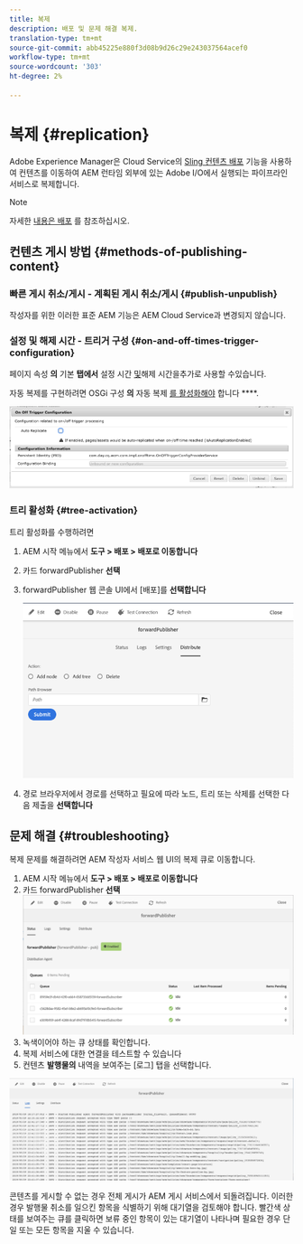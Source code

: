 ```yaml
---
title: 복제
description: 배포 및 문제 해결 복제.
translation-type: tm+mt
source-git-commit: abb45225e880f3d08b9d26c29e243037564acef0
workflow-type: tm+mt
source-wordcount: '303'
ht-degree: 2%

---
```



# 복제 {#replication}

Adobe Experience Manager은 Cloud Service의 [Sling 컨텐츠 배포](https://sling.apache.org/documentation/bundles/content-distribution.html) 기능을 사용하여 컨텐츠를 이동하여 AEM 런타임 외부에 있는 Adobe I/O에서 실행되는 파이프라인 서비스로 복제합니다.

>[!NOTE]
>
>자세한 [내용은 배포](/help/core-concepts/architecture.md#content-distribution) 를 참조하십시오.

## 컨텐츠 게시 방법 {#methods-of-publishing-content}

### 빠른 게시 취소/게시 - 계획된 게시 취소/게시 {#publish-unpublish}

작성자를 위한 이러한 표준 AEM 기능은 AEM Cloud Service과 변경되지 않습니다.

### 설정 및 해제 시간 - 트리거 구성 {#on-and-off-times-trigger-configuration}

페이지 속성 **의** 기본 **탭에서** 설정 시간 [및](/help/sites-cloud/authoring/fundamentals/page-properties.md#basic)해제 시간을추가로 사용할 수있습니다.

자동 복제를 구현하려면 OSGi 구성 **의** 자동 복제 [를 활성화해야](/help/implementing/deploying/configuring-osgi.md) 합니다 ****.

![OSGi 설정 해제 트리거 구성](/help/operations/assets/replication-on-off-trigger.png)

### 트리 활성화 {#tree-activation}

트리 활성화를 수행하려면

1. AEM 시작 메뉴에서 **도구 > 배포 > 배포로 이동합니다**
2. 카드 forwardPublisher **선택**
3. forwardPublisher 웹 콘솔 UI에서 [배포]를 **선택합니다**

   ![배포](assets/distribute.png "배포")
4. 경로 브라우저에서 경로를 선택하고 필요에 따라 노드, 트리 또는 삭제를 선택한 다음 제출을 **선택합니다**

## 문제 해결 {#troubleshooting}

복제 문제를 해결하려면 AEM 작성자 서비스 웹 UI의 복제 큐로 이동합니다.

1. AEM 시작 메뉴에서 **도구 > 배포 > 배포로 이동합니다**
2. 카드 forwardPublisher **선택**
   ![상태](assets/status.png "상태")
3. 녹색이어야 하는 큐 상태를 확인합니다.
4. 복제 서비스에 대한 연결을 테스트할 수 있습니다
5. 컨텐츠 **발행물의** 내역을 보여주는 [로그] 탭을 선택합니다.

![로그](assets/logs.png "로그")

콘텐츠를 게시할 수 없는 경우 전체 게시가 AEM 게시 서비스에서 되돌려집니다.
이러한 경우 발행물 취소를 일으킨 항목을 식별하기 위해 대기열을 검토해야 합니다. 빨간색 상태를 보여주는 큐를 클릭하면 보류 중인 항목이 있는 대기열이 나타나며 필요한 경우 단일 또는 모든 항목을 지울 수 있습니다.
